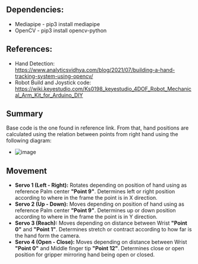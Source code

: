 ## Dependencies:
* Mediapipe - pip3 install mediapipe
* OpenCV - pip3 install opencv-python

## References:
* Hand Detection: https://www.analyticsvidhya.com/blog/2021/07/building-a-hand-tracking-system-using-opencv/
* Robot Build and Joystick code: https://wiki.keyestudio.com/Ks0198_keyestudio_4DOF_Robot_Mechanical_Arm_Kit_for_Arduino_DIY

## Summary
Base code is the one found in reference link. From that, hand positions are calculated using the relation between points from right hand using the following diagram:
* ![image](https://user-images.githubusercontent.com/49768807/136865461-2755365b-af49-41dc-b3eb-3dba6ff1eb7e.png)

## Movement
* **Servo 1 (Left - Right):** Rotates depending on position of hand using as reference Palm center **"Point 9"**. Determines left or right position according to where in the frame the point is in X direction.
* **Servo 2 (Up - Down):** Moves depending on position of hand using as reference Palm center **"Point 9"**. Determines up or down position according to where in the frame the point is in Y direction.
* **Servo 3 (Reach):** Moves depending on distance between Wrist **"Point 0"** and **"Point 1"**. Determines stretch or contract according to how far is the hand form the camera.
* **Servo 4 (Open - Close):** Moves depending on distance between Wrist **"Point 0"** and Middle finger tip **"Point 12"**. Determines close or open position for gripper mirroring hand being open or closed.
